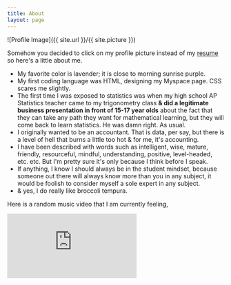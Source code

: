 ```yaml
---
title: About
layout: page
---
```

![Profile Image]({{ site.url }}/{{ site.picture }})

<p>Somehow you decided to click on my profile picture instead of my
<a href="https://ktbernoulli.github.io/resume">resume</a> so here's a little about me.</p>

<ul class="skill-list">
	<li>My favorite color is lavender; it is close to morning sunrise purple.</li>
	<li>My first coding language was HTML, designing my Myspace page. CSS scares me slightly.</li>
	<li>The first time I was exposed to statistics was when my high school
	AP Statistics teacher came to my trigonometry class <b>& did a legitimate
	business presentation in front of 15-17 year olds</b> about the fact that
	they can take any path they want for mathematical learning, but they
	will come back to learn statistics. He was damn right. As usual.</li>
	<li>I originally wanted to be an accountant. That is data, per say,
	but there is a level of hell that burns a little too hot & for me, it's accounting.</li>
	<li>I have been described with words such as intelligent, wise, mature, friendly,
	resourceful, mindful, understanding, positive, level-headed, etc. etc.
	But I'm pretty sure it's only because I think before I speak.</li>
	<li>If anything, I know I should always be in the student mindset,
	because someone out there will always know more than you in any subject,
	it would be foolish to consider myself a sole expert in any subject.</li>
	<li>& yes, I do really like broccoli tempura.</li>
</ul>

Here is a random music video that I am currently feeling,

<iframe width="300" height="150" src="https://www.youtube.com/embed/cSX0-MP6tjw" frameborder="0" allowfullscreen></iframe>
